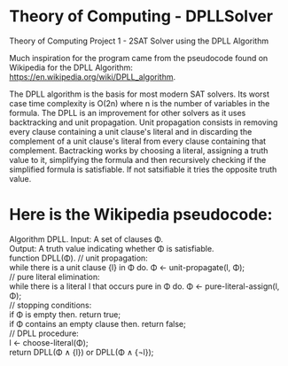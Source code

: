 # Theory of Computing - DPLLSolver
Theory of Computing Project 1 - 2SAT Solver using the DPLL Algorithm

Much inspiration for the program came from the pseudocode found on Wikipedia for the DPLL Algorithm:
https://en.wikipedia.org/wiki/DPLL_algorithm.  

The DPLL algorithm is the basis for most modern SAT solvers. Its worst case time complexity is O(2n) where n is the number of 
variables in the formula. The DPLL is an improvement for other solvers as it uses backtracking and unit propagation. Unit propagation consists in removing every clause containing a unit clause's literal and in discarding the complement of a unit clause's literal from every clause containing that complement. Bactracking works by choosing a literal, assigning a truth value to it, simplifying the formula and then recursively checking if the simplified formula is satisfiable. If not satsifiable it tries the opposite truth value.

# Here is the Wikipedia pseudocode:
Algorithm DPLL. 
    Input: A set of clauses Φ.  
    Output: A truth value indicating whether Φ is satisfiable.  
function DPLL(Φ). 
    // unit propagation:  
    while there is a unit clause {l} in Φ do. 
        Φ ← unit-propagate(l, Φ);  
    // pure literal elimination:  
    while there is a literal l that occurs pure in Φ do. 
        Φ ← pure-literal-assign(l, Φ);  
    // stopping conditions:  
    if Φ is empty then. 
        return true;  
    if Φ contains an empty clause then. 
        return false;  
    // DPLL procedure:  
    l ← choose-literal(Φ);  
    return DPLL(Φ ∧ {l}) or DPLL(Φ ∧ {¬l});  


